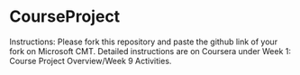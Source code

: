 # CourseProject

Instructions: Please fork this repository and paste the github link of your fork on Microsoft CMT. Detailed instructions are on Coursera under Week 1: Course Project Overview/Week 9 Activities.
